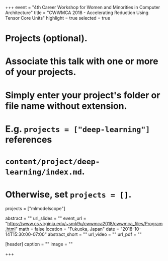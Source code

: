 +++
event = "4th Career Workshop for Women and Minorities in Computer Architecture"
title = "CWWMCA 2018 - Accelerating Reduction Using Tensor Core Units"
highlight = true
selected = true

# Projects (optional).
#   Associate this talk with one or more of your projects.
#   Simply enter your project's folder or file name without extension.
#   E.g. `projects = ["deep-learning"]` references 
#   `content/project/deep-learning/index.md`.
#   Otherwise, set `projects = []`.
projects = ["mlmodelscope"]

abstract = ""
url_slides = ""
event_url = "https://www.cs.virginia.edu/~smk9u/cwwmca2018/cwwmca_files/Program.html"
math = false
location = "Fukuoka, Japan"
date = "2018-10-14T15:30:00-07:00"
abstract_short = ""
url_video = ""
url_pdf = ""

[header]
  caption = ""
  image = ""

+++
